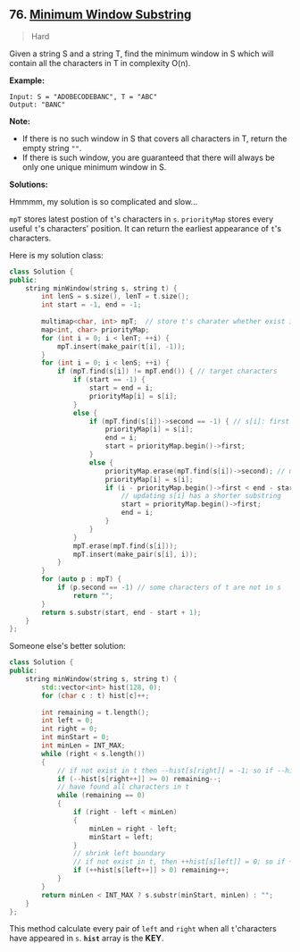 ## 76. [Minimum Window Substring](https://leetcode.com/problems/minimum-window-substring/)

> Hard

Given a string S and a string T, find the minimum window in S which will contain all the characters in T in complexity O(n).

**Example:**

```
Input: S = "ADOBECODEBANC", T = "ABC"
Output: "BANC"
```

**Note:**

- If there is no such window in S that covers all characters in T, return the empty string `""`.
- If there is such window, you are guaranteed that there will always be only one unique minimum window in S.



**Solutions:**

Hmmmm, my solution is so complicated and slow...

`mpT` stores latest postion of `t`'s characters in `s`. `priorityMap` stores every useful `t`'s characters' position. It can return the earliest appearance of `t`'s characters.

Here is my solution class:

```c++
class Solution {
public:
	string minWindow(string s, string t) {
		int lenS = s.size(), lenT = t.size();
		int start = -1, end = -1;
		
		multimap<char, int> mpT;  // store t's charater whether exist in s
		map<int, char> priorityMap;
		for (int i = 0; i < lenT; ++i) {
			mpT.insert(make_pair(t[i], -1));
		}
		for (int i = 0; i < lenS; ++i) {
			if (mpT.find(s[i]) != mpT.end()) { // target characters
				if (start == -1) {
					start = end = i;
					priorityMap[i] = s[i];
				}
				else {
					if (mpT.find(s[i])->second == -1) { // s[i]: first appearance
						priorityMap[i] = s[i];
						end = i;
						start = priorityMap.begin()->first;
					}
					else {
						priorityMap.erase(mpT.find(s[i])->second); // update s[i]'s position in s
						priorityMap[i] = s[i];
						if (i - priorityMap.begin()->first < end - start) {
							// updating s[i] has a shorter substring
							start = priorityMap.begin()->first;
							end = i;
						}
					}
				}
				mpT.erase(mpT.find(s[i]));				
				mpT.insert(make_pair(s[i], i));
			}
		}
		for (auto p : mpT) {
			if (p.second == -1) // some characters of t are not in s
				return "";
		}
		return s.substr(start, end - start + 1);
	}
};
```

Someone else's better solution:

```c++
class Solution {
public:
    string minWindow(string s, string t) {
        std::vector<int> hist(128, 0);
        for (char c : t) hist[c]++;
        
        int remaining = t.length();
        int left = 0;
        int right = 0;
        int minStart = 0;
        int minLen = INT_MAX;
        while (right < s.length())
        {
            // if not exist in t then --hist[s[right]] = -1; so if --hist[s[right]] >=0, it must appear in t
            if (--hist[s[right++]] >= 0) remaining--;
            // have found all characters in t
            while (remaining == 0)
            {
                if (right - left < minLen)
                {
                    minLen = right - left;
                    minStart = left;
                }
                // shrink left boundary
                // if not exist in t, then ++hist[s[left]] = 0; so if ++hist[s[left]] > 0, it must appear in t
                if (++hist[s[left++]] > 0) remaining++;
            }
        }
        return minLen < INT_MAX ? s.substr(minStart, minLen) : "";
    }
};
```

This method calculate every pair of `left` and `right` when all `t`'characters have appeared in `s`.  **`hist`** array is the **KEY**.